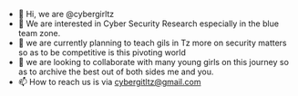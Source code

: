 - 👋 Hi, we are @cybergirltz
- 👀 We are  interested in Cyber Security Research especially in the blue team zone.
- 🌱 we are currently planning to teach gils in Tz more on security matters so as to be competitive is this pivoting world
- 💞️ we are  looking to collaborate with many young girls on this journey so as to archive the best out of both sides me and you.
- 📫 How to reach us is via cybergitltz@gmail.com

<!---
cybergirltz/cybergirltz is a ✨ special ✨ . Will be using this git account to push more tools to help us work on various projects together
--->
